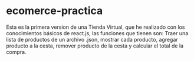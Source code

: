 # ecomerce-practica

Esta es la primera version de una Tienda Virtual, que he realizado con los conocimientos básicos de react.js, 
las funciones que tienen son: Traer una lista de productos de un archivo .json, mostrar cada producto, agregar producto a la cesta, 
remover producto de la cesta y calcular el total de la compra.
